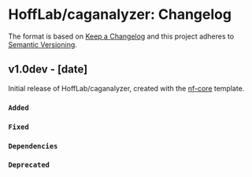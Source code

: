# HoffLab/caganalyzer: Changelog

The format is based on [Keep a Changelog](https://keepachangelog.com/en/1.0.0/)
and this project adheres to [Semantic Versioning](https://semver.org/spec/v2.0.0.html).

## v1.0dev - [date]

Initial release of HoffLab/caganalyzer, created with the [nf-core](https://nf-co.re/) template.

### `Added`

### `Fixed`

### `Dependencies`

### `Deprecated`
